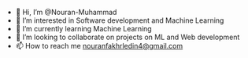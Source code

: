 - 👋 Hi, I’m @Nouran-Muhammad
- 👀 I’m interested in Software development and Machine Learning
- 🌱 I’m currently learning Machine Learning
- 💞️ I’m looking to collaborate on projects on ML and Web development
- 📫 How to reach me nouranfakhrledin4@gmail.com

<!---
Nouran-Muhammad/Nouran-Muhammad is a ✨ special ✨ repository because its `README.md` (this file) appears on your GitHub profile.
You can click the Preview link to take a look at your changes.
--->
